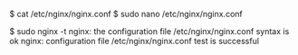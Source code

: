 $ cat /etc/nginx/nginx.conf
$ sudo nano /etc/nginx/nginx.conf


$ sudo nginx -t
	nginx: the configuration file /etc/nginx/nginx.conf syntax is ok
	nginx: configuration file /etc/nginx/nginx.conf test is successful
